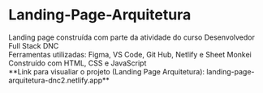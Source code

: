 # Landing-Page-Arquitetura
<p>Landing page construída com parte da atividade do curso Desenvolvedor Full Stack DNC<br>
Ferramentas utilizadas: Figma, VS Code, Git Hub, Netlify e Sheet Monkei<br>
Construído com HTML, CSS e JavaScript <br>
**Link para visualiar o projeto (Landing Page Arquitetura): landing-page-arquitetura-dnc2.netlify.app**
</p>
